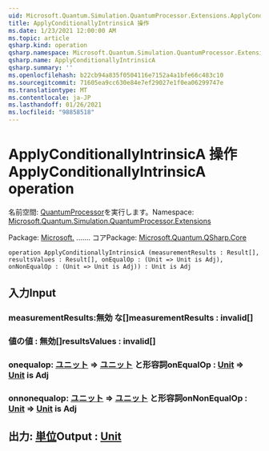 ```yaml
---
uid: Microsoft.Quantum.Simulation.QuantumProcessor.Extensions.ApplyConditionallyIntrinsicA
title: ApplyConditionallyIntrinsicA 操作
ms.date: 1/23/2021 12:00:00 AM
ms.topic: article
qsharp.kind: operation
qsharp.namespace: Microsoft.Quantum.Simulation.QuantumProcessor.Extensions
qsharp.name: ApplyConditionallyIntrinsicA
qsharp.summary: ''
ms.openlocfilehash: b22cb94a835f0504116e7152a4a1bfe66c483c10
ms.sourcegitcommit: 71605ea9cc630e84e7ef29027e1f0ea06299747e
ms.translationtype: MT
ms.contentlocale: ja-JP
ms.lasthandoff: 01/26/2021
ms.locfileid: "98858518"
---
```

# <a name="applyconditionallyintrinsica-operation"></a><span data-ttu-id="ed185-102">ApplyConditionallyIntrinsicA 操作</span><span class="sxs-lookup"><span data-stu-id="ed185-102">ApplyConditionallyIntrinsicA operation</span></span>

<span data-ttu-id="ed185-103">名前空間: [QuantumProcessor](xref:Microsoft.Quantum.Simulation.QuantumProcessor.Extensions)を実行します。</span><span class="sxs-lookup"><span data-stu-id="ed185-103">Namespace: [Microsoft.Quantum.Simulation.QuantumProcessor.Extensions](xref:Microsoft.Quantum.Simulation.QuantumProcessor.Extensions)</span></span>

<span data-ttu-id="ed185-104">Package: [Microsoft.](https://nuget.org/packages/Microsoft.Quantum.QSharp.Core) ....... コア</span><span class="sxs-lookup"><span data-stu-id="ed185-104">Package: [Microsoft.Quantum.QSharp.Core](https://nuget.org/packages/Microsoft.Quantum.QSharp.Core)</span></span>




```qsharp
operation ApplyConditionallyIntrinsicA (measurementResults : Result[], resultsValues : Result[], onEqualOp : (Unit => Unit is Adj), onNonEqualOp : (Unit => Unit is Adj)) : Unit is Adj
```


## <a name="input"></a><span data-ttu-id="ed185-105">入力</span><span class="sxs-lookup"><span data-stu-id="ed185-105">Input</span></span>

### <a name="measurementresults--__invalidresult__"></a><span data-ttu-id="ed185-106">measurementResults:__無効 <Result> な__[]</span><span class="sxs-lookup"><span data-stu-id="ed185-106">measurementResults : __invalid<Result>__[]</span></span>




### <a name="resultsvalues--__invalidresult__"></a><span data-ttu-id="ed185-107">値の値 __: <Result> 無効__[]</span><span class="sxs-lookup"><span data-stu-id="ed185-107">resultsValues : __invalid<Result>__[]</span></span>




### <a name="onequalop--unit--unit--is-adj"></a><span data-ttu-id="ed185-108">onequalop: [ユニット](xref:microsoft.quantum.lang-ref.unit) => [ユニット](xref:microsoft.quantum.lang-ref.unit)  と形容詞</span><span class="sxs-lookup"><span data-stu-id="ed185-108">onEqualOp : [Unit](xref:microsoft.quantum.lang-ref.unit) => [Unit](xref:microsoft.quantum.lang-ref.unit)  is Adj</span></span>




### <a name="onnonequalop--unit--unit--is-adj"></a><span data-ttu-id="ed185-109">onnonequalop: [ユニット](xref:microsoft.quantum.lang-ref.unit) => [ユニット](xref:microsoft.quantum.lang-ref.unit)  と形容詞</span><span class="sxs-lookup"><span data-stu-id="ed185-109">onNonEqualOp : [Unit](xref:microsoft.quantum.lang-ref.unit) => [Unit](xref:microsoft.quantum.lang-ref.unit)  is Adj</span></span>





## <a name="output--unit"></a><span data-ttu-id="ed185-110">出力: [単位](xref:microsoft.quantum.lang-ref.unit)</span><span class="sxs-lookup"><span data-stu-id="ed185-110">Output : [Unit](xref:microsoft.quantum.lang-ref.unit)</span></span>

